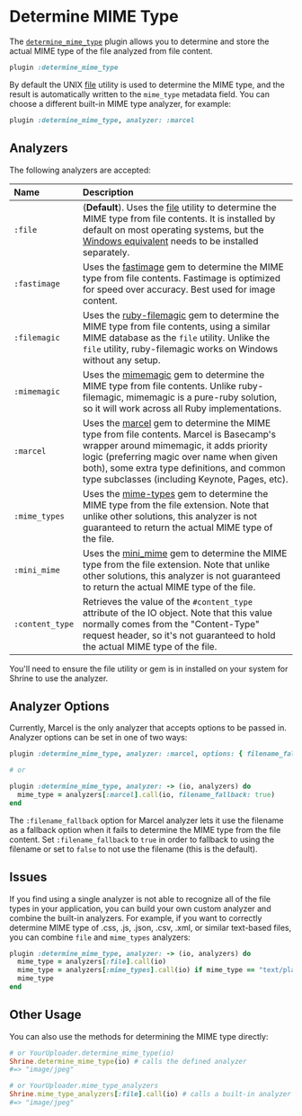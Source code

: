 # Determine MIME Type

The [`determine_mime_type`][determine_mime_type] plugin allows you to determine
and store the actual MIME type of the file analyzed from file content.

```rb
plugin :determine_mime_type
```

By default the UNIX [file] utility is used to determine the MIME type, and the
result is automatically written to the `mime_type` metadata field. You can
choose a different built-in MIME type analyzer, for example:

```rb
plugin :determine_mime_type, analyzer: :marcel
```

## Analyzers

The following analyzers are accepted:

| Name            | Description                                                                                                                                                                                                                                                                       |
| :------         | :-----------                                                                                                                                                                                                                                                                      |
| `:file`         | (**Default**). Uses the [file] utility to determine the MIME type from file contents. It is installed by default on most operating systems, but the [Windows equivalent] needs to be installed separately.                                                                            |
| `:fastimage`    | Uses the [fastimage] gem to determine the MIME type from file contents. Fastimage is optimized for speed over accuracy. Best used for image content.                                                                                                                              |
| `:filemagic`    | Uses the [ruby-filemagic] gem to determine the MIME type from file contents, using a similar MIME database as the `file` utility. Unlike the `file` utility, ruby-filemagic works on Windows without any setup.                                                                   |
| `:mimemagic`    | Uses the [mimemagic] gem to determine the MIME type from file contents. Unlike ruby-filemagic, mimemagic is a pure-ruby solution, so it will work across all Ruby implementations.                                                                                                |
| `:marcel`       | Uses the [marcel] gem to determine the MIME type from file contents. Marcel is Basecamp's wrapper around mimemagic, it adds priority logic (preferring magic over name when given both), some extra type definitions, and common type subclasses (including Keynote, Pages, etc). |
| `:mime_types`   | Uses the [mime-types] gem to determine the MIME type from the file extension. Note that unlike other solutions, this analyzer is not guaranteed to return the actual MIME type of the file.                                                                                       |
| `:mini_mime`    | Uses the [mini_mime] gem to determine the MIME type from the file extension. Note that unlike other solutions, this analyzer is not guaranteed to return the actual MIME type of the file.                                                                                        |
| `:content_type` | Retrieves the value of the `#content_type` attribute of the IO object. Note that this value normally comes from the "Content-Type" request header, so it's not guaranteed to hold the actual MIME type of the file.                                                               |

You'll need to ensure the file utility or gem is in installed on your system
for Shrine to use the analyzer.

## Analyzer Options

Currently, Marcel is the only analyzer that accepts options to be passed in.
Analyzer options can be set in one of two ways:

```rb
plugin :determine_mime_type, analyzer: :marcel, options: { filename_fallback: true }

# or

plugin :determine_mime_type, analyzer: -> (io, analyzers) do
  mime_type = analyzers[:marcel].call(io, filename_fallback: true)
end
```

The `:filename_fallback` option for Marcel analyzer lets it use the filename as
a fallback option when it fails to determine the MIME type from the file
content. Set `:filename_fallback` to `true` in order to fallback to using the
filename or set to `false` to not use the filename (this is the default).

## Issues

If you find using a single analyzer is not able to recognize all of the file
types in your application, you can build your own custom analyzer and combine
the built-in analyzers. For example, if you want to correctly determine MIME
type of .css, .js, .json, .csv, .xml, or similar text-based files, you can
combine `file` and `mime_types` analyzers:

```rb
plugin :determine_mime_type, analyzer: -> (io, analyzers) do
  mime_type = analyzers[:file].call(io)
  mime_type = analyzers[:mime_types].call(io) if mime_type == "text/plain"
  mime_type
end
```

## Other Usage

You can also use the methods for determining the MIME type directly:

```rb
# or YourUploader.determine_mime_type(io)
Shrine.determine_mime_type(io) # calls the defined analyzer
#=> "image/jpeg"

# or YourUploader.mime_type_analyzers
Shrine.mime_type_analyzers[:file].call(io) # calls a built-in analyzer
#=> "image/jpeg"
```

[determine_mime_type]: /lib/shrine/plugins/determine_mime_type.rb
[file]: http://linux.die.net/man/1/file
[Windows equivalent]: http://gnuwin32.sourceforge.net/packages/file.htm
[ruby-filemagic]: https://github.com/blackwinter/ruby-filemagic
[mimemagic]: https://github.com/minad/mimemagic
[marcel]: https://github.com/basecamp/marcel
[mime-types]: https://github.com/mime-types/ruby-mime-types
[mini_mime]: https://github.com/discourse/mini_mime
[fastimage]: https://github.com/sdsykes/fastimage

